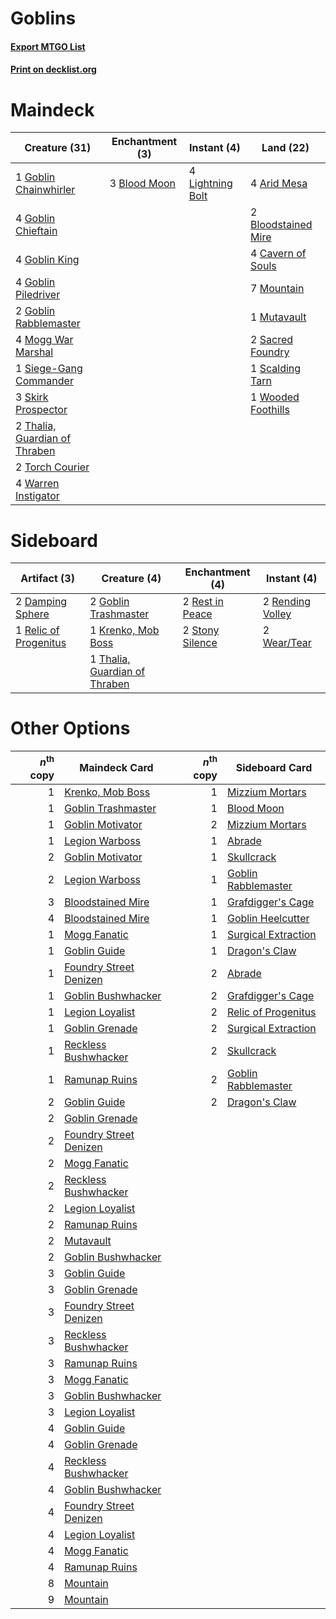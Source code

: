 # Goblins

#### [Export MTGO List](../collection/Goblins/Goblins.txt)
#### [Print on decklist.org](http://decklist.org/?deckmain=4%09Arid%20Mesa%0A3%09Blood%20Moon%0A2%09Bloodstained%20Mire%0A4%09Cavern%20of%20Souls%0A1%09Goblin%20Chainwhirler%0A4%09Goblin%20Chieftain%0A4%09Goblin%20King%0A4%09Goblin%20Piledriver%0A2%09Goblin%20Rabblemaster%0A4%09Lightning%20Bolt%0A4%09Mogg%20War%20Marshal%0A7%09Mountain%0A1%09Mutavault%0A2%09Sacred%20Foundry%0A1%09Scalding%20Tarn%0A1%09Siege-Gang%20Commander%0A3%09Skirk%20Prospector%0A2%09Thalia,%20Guardian%20of%20Thraben%0A2%09Torch%20Courier%0A4%09Warren%20Instigator%0A1%09Wooded%20Foothills&deckside=2%09Damping%20Sphere%0A2%09Goblin%20Trashmaster%0A1%09Krenko,%20Mob%20Boss%0A1%09Relic%20of%20Progenitus%0A2%09Rending%20Volley%0A2%09Rest%20in%20Peace%0A2%09Stony%20Silence%0A1%09Thalia,%20Guardian%20of%20Thraben%0A2%09Wear/Tear)
# Maindeck

|                                             Creature (31)                                              |                                   Enchantment (3)                                    |                                      Instant (4)                                       |                                          Land (22)                                           |
|--------------------------------------------------------------------------------------------------------|--------------------------------------------------------------------------------------|----------------------------------------------------------------------------------------|----------------------------------------------------------------------------------------------|
|1 [Goblin Chainwhirler](http://gatherer.wizards.com/Pages/Card/Details.aspx?multiverseid=443017)        |3 [Blood Moon](http://gatherer.wizards.com/Pages/Card/Details.aspx?multiverseid=45386)|4 [Lightning Bolt](http://gatherer.wizards.com/Pages/Card/Details.aspx?multiverseid=806)|4 [Arid Mesa](http://gatherer.wizards.com/Pages/Card/Details.aspx?multiverseid=405092)        |
|4 [Goblin Chieftain](http://gatherer.wizards.com/Pages/Card/Details.aspx?multiverseid=438481)           |                                                                                      |                                                                                        |2 [Bloodstained Mire](http://gatherer.wizards.com/Pages/Card/Details.aspx?multiverseid=405094)|
|4 [Goblin King](http://gatherer.wizards.com/Pages/Card/Details.aspx?multiverseid=129578)                |                                                                                      |                                                                                        |4 [Cavern of Souls](http://gatherer.wizards.com/Pages/Card/Details.aspx?multiverseid=278058)  |
|4 [Goblin Piledriver](http://gatherer.wizards.com/Pages/Card/Details.aspx?multiverseid=40193)           |                                                                                      |                                                                                        |7 [Mountain](http://gatherer.wizards.com/Pages/Card/Details.aspx?multiverseid=439859)         |
|2 [Goblin Rabblemaster](http://gatherer.wizards.com/Pages/Card/Details.aspx?multiverseid=438486)        |                                                                                      |                                                                                        |1 [Mutavault](http://gatherer.wizards.com/Pages/Card/Details.aspx?multiverseid=370733)        |
|4 [Mogg War Marshal](http://gatherer.wizards.com/Pages/Card/Details.aspx?multiverseid=157924)           |                                                                                      |                                                                                        |2 [Sacred Foundry](http://gatherer.wizards.com/Pages/Card/Details.aspx?multiverseid=405106)   |
|1 [Siege-Gang Commander](http://gatherer.wizards.com/Pages/Card/Details.aspx?multiverseid=130539)       |                                                                                      |                                                                                        |1 [Scalding Tarn](http://gatherer.wizards.com/Pages/Card/Details.aspx?multiverseid=405107)    |
|3 [Skirk Prospector](http://gatherer.wizards.com/Pages/Card/Details.aspx?multiverseid=159051)           |                                                                                      |                                                                                        |1 [Wooded Foothills](http://gatherer.wizards.com/Pages/Card/Details.aspx?multiverseid=405116) |
|2 [Thalia, Guardian of Thraben](http://gatherer.wizards.com/Pages/Card/Details.aspx?multiverseid=442025)|                                                                                      |                                                                                        |                                                                                              |
|2 [Torch Courier](http://gatherer.wizards.com/Pages/Card/Details.aspx?multiverseid=452869)              |                                                                                      |                                                                                        |                                                                                              |
|4 [Warren Instigator](http://gatherer.wizards.com/Pages/Card/Details.aspx?multiverseid=438472)          |                                                                                      |                                                                                        |                                                                                              |


# Sideboard

|                                          Artifact (3)                                          |                                              Creature (4)                                              |                                     Enchantment (4)                                      |                                        Instant (4)                                        |
|------------------------------------------------------------------------------------------------|--------------------------------------------------------------------------------------------------------|------------------------------------------------------------------------------------------|-------------------------------------------------------------------------------------------|
|2 [Damping Sphere](http://gatherer.wizards.com/Pages/Card/Details.aspx?multiverseid=443101)     |2 [Goblin Trashmaster](http://gatherer.wizards.com/Pages/Card/Details.aspx?multiverseid=447280)         |2 [Rest in Peace](http://gatherer.wizards.com/Pages/Card/Details.aspx?multiverseid=442021)|2 [Rending Volley](http://gatherer.wizards.com/Pages/Card/Details.aspx?multiverseid=394663)|
|1 [Relic of Progenitus](http://gatherer.wizards.com/Pages/Card/Details.aspx?multiverseid=174824)|1 [Krenko, Mob Boss](http://gatherer.wizards.com/Pages/Card/Details.aspx?multiverseid=386339)           |2 [Stony Silence](http://gatherer.wizards.com/Pages/Card/Details.aspx?multiverseid=247425)|2 [Wear/Tear](http://gatherer.wizards.com/Pages/Card/Details.aspx?multiverseid=368950)     |
|                                                                                                |1 [Thalia, Guardian of Thraben](http://gatherer.wizards.com/Pages/Card/Details.aspx?multiverseid=442025)|                                                                                          |                                                                                           |


# Other Options

|*n*<sup>th</sup> copy|                                          Maindeck Card                                          |*n*<sup>th</sup> copy|                                        Sideboard Card                                        |
|--------------------:|-------------------------------------------------------------------------------------------------|--------------------:|----------------------------------------------------------------------------------------------|
|                    1|[Krenko, Mob Boss](http://gatherer.wizards.com/Pages/Card/Details.aspx?multiverseid=386339)      |                    1|[Mizzium Mortars](http://gatherer.wizards.com/Pages/Card/Details.aspx?multiverseid=405302)    |
|                    1|[Goblin Trashmaster](http://gatherer.wizards.com/Pages/Card/Details.aspx?multiverseid=447280)    |                    1|[Blood Moon](http://gatherer.wizards.com/Pages/Card/Details.aspx?multiverseid=45386)          |
|                    1|[Goblin Motivator](http://gatherer.wizards.com/Pages/Card/Details.aspx?multiverseid=447279)      |                    2|[Mizzium Mortars](http://gatherer.wizards.com/Pages/Card/Details.aspx?multiverseid=405302)    |
|                    1|[Legion Warboss](http://gatherer.wizards.com/Pages/Card/Details.aspx?multiverseid=452859)        |                    1|[Abrade](http://gatherer.wizards.com/Pages/Card/Details.aspx?multiverseid=430772)             |
|                    2|[Goblin Motivator](http://gatherer.wizards.com/Pages/Card/Details.aspx?multiverseid=447279)      |                    1|[Skullcrack](http://gatherer.wizards.com/Pages/Card/Details.aspx?multiverseid=366238)         |
|                    2|[Legion Warboss](http://gatherer.wizards.com/Pages/Card/Details.aspx?multiverseid=452859)        |                    1|[Goblin Rabblemaster](http://gatherer.wizards.com/Pages/Card/Details.aspx?multiverseid=438486)|
|                    3|[Bloodstained Mire](http://gatherer.wizards.com/Pages/Card/Details.aspx?multiverseid=405094)     |                    1|[Grafdigger's Cage](http://gatherer.wizards.com/Pages/Card/Details.aspx?multiverseid=278452)  |
|                    4|[Bloodstained Mire](http://gatherer.wizards.com/Pages/Card/Details.aspx?multiverseid=405094)     |                    1|[Goblin Heelcutter](http://gatherer.wizards.com/Pages/Card/Details.aspx?multiverseid=391845)  |
|                    1|[Mogg Fanatic](http://gatherer.wizards.com/Pages/Card/Details.aspx?multiverseid=134748)          |                    1|[Surgical Extraction](http://gatherer.wizards.com/Pages/Card/Details.aspx?multiverseid=397706)|
|                    1|[Goblin Guide](http://gatherer.wizards.com/Pages/Card/Details.aspx?multiverseid=425921)          |                    1|[Dragon's Claw](http://gatherer.wizards.com/Pages/Card/Details.aspx?multiverseid=129527)      |
|                    1|[Foundry Street Denizen](http://gatherer.wizards.com/Pages/Card/Details.aspx?multiverseid=438478)|                    2|[Abrade](http://gatherer.wizards.com/Pages/Card/Details.aspx?multiverseid=430772)             |
|                    1|[Goblin Bushwhacker](http://gatherer.wizards.com/Pages/Card/Details.aspx?multiverseid=177501)    |                    2|[Grafdigger's Cage](http://gatherer.wizards.com/Pages/Card/Details.aspx?multiverseid=278452)  |
|                    1|[Legion Loyalist](http://gatherer.wizards.com/Pages/Card/Details.aspx?multiverseid=455759)       |                    2|[Relic of Progenitus](http://gatherer.wizards.com/Pages/Card/Details.aspx?multiverseid=174824)|
|                    1|[Goblin Grenade](http://gatherer.wizards.com/Pages/Card/Details.aspx?multiverseid=438485)        |                    2|[Surgical Extraction](http://gatherer.wizards.com/Pages/Card/Details.aspx?multiverseid=397706)|
|                    1|[Reckless Bushwhacker](http://gatherer.wizards.com/Pages/Card/Details.aspx?multiverseid=407626)  |                    2|[Skullcrack](http://gatherer.wizards.com/Pages/Card/Details.aspx?multiverseid=366238)         |
|                    1|[Ramunap Ruins](http://gatherer.wizards.com/Pages/Card/Details.aspx?multiverseid=430870)         |                    2|[Goblin Rabblemaster](http://gatherer.wizards.com/Pages/Card/Details.aspx?multiverseid=438486)|
|                    2|[Goblin Guide](http://gatherer.wizards.com/Pages/Card/Details.aspx?multiverseid=425921)          |                    2|[Dragon's Claw](http://gatherer.wizards.com/Pages/Card/Details.aspx?multiverseid=129527)      |
|                    2|[Goblin Grenade](http://gatherer.wizards.com/Pages/Card/Details.aspx?multiverseid=438485)        |                     |                                                                                              |
|                    2|[Foundry Street Denizen](http://gatherer.wizards.com/Pages/Card/Details.aspx?multiverseid=438478)|                     |                                                                                              |
|                    2|[Mogg Fanatic](http://gatherer.wizards.com/Pages/Card/Details.aspx?multiverseid=134748)          |                     |                                                                                              |
|                    2|[Reckless Bushwhacker](http://gatherer.wizards.com/Pages/Card/Details.aspx?multiverseid=407626)  |                     |                                                                                              |
|                    2|[Legion Loyalist](http://gatherer.wizards.com/Pages/Card/Details.aspx?multiverseid=455759)       |                     |                                                                                              |
|                    2|[Ramunap Ruins](http://gatherer.wizards.com/Pages/Card/Details.aspx?multiverseid=430870)         |                     |                                                                                              |
|                    2|[Mutavault](http://gatherer.wizards.com/Pages/Card/Details.aspx?multiverseid=370733)             |                     |                                                                                              |
|                    2|[Goblin Bushwhacker](http://gatherer.wizards.com/Pages/Card/Details.aspx?multiverseid=177501)    |                     |                                                                                              |
|                    3|[Goblin Guide](http://gatherer.wizards.com/Pages/Card/Details.aspx?multiverseid=425921)          |                     |                                                                                              |
|                    3|[Goblin Grenade](http://gatherer.wizards.com/Pages/Card/Details.aspx?multiverseid=438485)        |                     |                                                                                              |
|                    3|[Foundry Street Denizen](http://gatherer.wizards.com/Pages/Card/Details.aspx?multiverseid=438478)|                     |                                                                                              |
|                    3|[Reckless Bushwhacker](http://gatherer.wizards.com/Pages/Card/Details.aspx?multiverseid=407626)  |                     |                                                                                              |
|                    3|[Ramunap Ruins](http://gatherer.wizards.com/Pages/Card/Details.aspx?multiverseid=430870)         |                     |                                                                                              |
|                    3|[Mogg Fanatic](http://gatherer.wizards.com/Pages/Card/Details.aspx?multiverseid=134748)          |                     |                                                                                              |
|                    3|[Goblin Bushwhacker](http://gatherer.wizards.com/Pages/Card/Details.aspx?multiverseid=177501)    |                     |                                                                                              |
|                    3|[Legion Loyalist](http://gatherer.wizards.com/Pages/Card/Details.aspx?multiverseid=455759)       |                     |                                                                                              |
|                    4|[Goblin Guide](http://gatherer.wizards.com/Pages/Card/Details.aspx?multiverseid=425921)          |                     |                                                                                              |
|                    4|[Goblin Grenade](http://gatherer.wizards.com/Pages/Card/Details.aspx?multiverseid=438485)        |                     |                                                                                              |
|                    4|[Reckless Bushwhacker](http://gatherer.wizards.com/Pages/Card/Details.aspx?multiverseid=407626)  |                     |                                                                                              |
|                    4|[Goblin Bushwhacker](http://gatherer.wizards.com/Pages/Card/Details.aspx?multiverseid=177501)    |                     |                                                                                              |
|                    4|[Foundry Street Denizen](http://gatherer.wizards.com/Pages/Card/Details.aspx?multiverseid=438478)|                     |                                                                                              |
|                    4|[Legion Loyalist](http://gatherer.wizards.com/Pages/Card/Details.aspx?multiverseid=455759)       |                     |                                                                                              |
|                    4|[Mogg Fanatic](http://gatherer.wizards.com/Pages/Card/Details.aspx?multiverseid=134748)          |                     |                                                                                              |
|                    4|[Ramunap Ruins](http://gatherer.wizards.com/Pages/Card/Details.aspx?multiverseid=430870)         |                     |                                                                                              |
|                    8|[Mountain](http://gatherer.wizards.com/Pages/Card/Details.aspx?multiverseid=439859)              |                     |                                                                                              |
|                    9|[Mountain](http://gatherer.wizards.com/Pages/Card/Details.aspx?multiverseid=439859)              |                     |                                                                                              |

